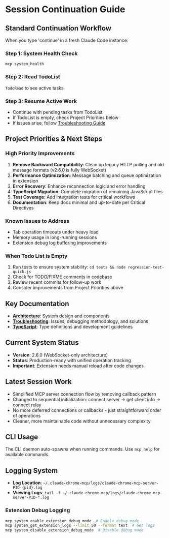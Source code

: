 # Session Continuation Guide

## Standard Continuation Workflow

When you type 'continue' in a fresh Claude Code instance:

### Step 1: System Health Check
`mcp system_health`

### Step 2: Read TodoList  
`TodoRead` to see active tasks

### Step 3: Resume Active Work
- Continue with pending tasks from TodoList
- If TodoList is empty, check Project Priorities below
- If issues arise, follow [Troubleshooting Guide](TROUBLESHOOTING.md#debugging-methodology)

## Project Priorities & Next Steps

### High Priority Improvements
1. **Remove Backward Compatibility**: Clean up legacy HTTP polling and old message formats (v2.6.0 is fully WebSocket)
2. **Performance Optimization**: Message batching and queue optimization in extension
3. **Error Recovery**: Enhance reconnection logic and error handling  
4. **TypeScript Migration**: Complete migration of remaining JavaScript files
5. **Test Coverage**: Add integration tests for critical workflows
6. **Documentation**: Keep docs minimal and up-to-date per Critical Directives

### Known Issues to Address
- Tab operation timeouts under heavy load
- Memory usage in long-running sessions
- Extension debug log buffering improvements

### When Todo List is Empty
1. Run tests to ensure system stability: `cd tests && node regression-test-quick.js`
2. Check for TODO/FIXME comments in codebase
3. Review recent commits for follow-up work
4. Consider improvements from Project Priorities above

## Key Documentation
- **[Architecture](ARCHITECTURE.md)**: System design and components
- **[Troubleshooting](TROUBLESHOOTING.md)**: Issues, debugging methodology, and solutions  
- **[TypeScript](TYPESCRIPT.md)**: Type definitions and development guidelines

## Current System Status
- **Version**: 2.6.0 (WebSocket-only architecture)
- **Status**: Production-ready with unified operation tracking
- **Important**: Extension needs manual reload after code changes

## Latest Session Work
- Simplified MCP server connection flow by removing callback pattern
- Changed to sequential initialization: connect server → get client info → connect relay
- No more deferred connections or callbacks - just straightforward order of operations
- Cleaner, more maintainable code without unnecessary complexity

## CLI Usage
The CLI daemon auto-spawns when running commands. Use `mcp help` for available commands.

## Logging System
- **Log Location**: `~/.claude-chrome-mcp/logs/claude-chrome-mcp-server-PID-{pid}.log`
- **Viewing Logs**: `tail -f ~/.claude-chrome-mcp/logs/claude-chrome-mcp-server-PID-*.log`

### Extension Debug Logging
```bash
mcp system_enable_extension_debug_mode  # Enable debug mode
mcp system_get_extension_logs --limit 50 --format text  # Get logs
mcp system_disable_extension_debug_mode  # Disable debug mode
```

